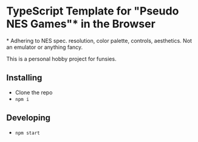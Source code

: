 # TypeScript Template for "Pseudo NES Games"\* in the Browser

\* Adhering to NES spec. resolution, color palette, controls, aesthetics. Not an emulator or anything fancy.

This is a personal hobby project for funsies.

## Installing

- Clone the repo
- `npm i`

## Developing

- `npm start`
